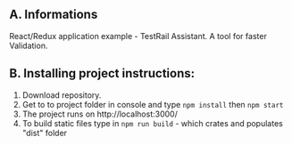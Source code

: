 ## A. Informations

React/Redux application example - TestRail Assistant. A tool for faster Validation.

## B. Installing project instructions:

   1. Download repository.
   2. Get to to project folder in console and type `npm install` then `npm start`
   3. The project runs on http://localhost:3000/
   4. To build static files type in `npm run build` - which crates and populates "dist" folder
